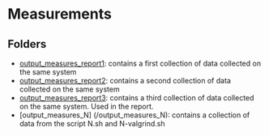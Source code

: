 # Measurements

## Folders
- [output_measures_report1](/output_measures_report1): contains a first collection of data collected on the same system
- [output_measures_report2](/output_measures_report2): contains a second collection of data collected on the same system
- [output_measures_report3](/output_measures_report3): contains a third collection of data collected on the same system. Used in the report.
- [output_measures_N] (/output_measures_N): contains a collection of data from the script N.sh and N-valgrind.sh


